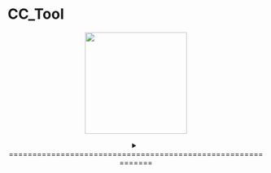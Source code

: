 # CC_Tool
<p align="center"><a href="https://colorcompass.jp/colorcompass/colorcompasmfa/"><img height="200" align="center" src="https://colorcompass.jp/wp-content/uploads/2022/06/cropped-logo.png"/></a></p>
<details>
<summary align="center">=============================================================</summary>


Thư viện MICROSOFT FOUNDATION CLASS: CC_Tool Tổng quan về dự án
=======================================================================================

CC_Tool được tạo bởi Trình hướng dẫn ứng dụng thể hiện cách sử dụng cơ bản
của các Lớp nền tảng của Microsoft.</br> Vui lòng sử dụng nó làm mẫu để tạo ứng dụng.

Bài viết này chứa mô tả ngắn gọn về từng tệp tạo nên ứng dụng CC_Tool.

CC_Tool.vcproj</br>
    Đây là tệp dự án chính cho dự án VC++ được tạo bởi Trình hướng dẫn ứng dụng.</br>
    Chứa thông tin phiên bản của Visual C++ nơi tệp được tạo.</br>
    Nó cũng bao gồm thông tin về nền tảng,cấu hình và </br>
    các tính năng của dự án được chọn trong Trình hướng dẫn ứng dụng.

CC_Tool.h</br>
    Đây là tệp tiêu đề chính cho ứng dụng của bạn. </br>
    Tệp này chứa các tiêu đề dành riêng cho dự án khác, </br>
    bao gồm Resource.h, khai báo lớp ứng dụng CCC_ToolApp

CC_Tool.cpp</br>
    Đây là tệp nguồn ứng dụng chính chứa lớp ứng dụng CCC_ToolApp.

CC_Tool.rc</br>
    Đây là tệp liệt kê các tài nguyên Microsoft Windows được chương trình sử dụng. </br>
    Tệp này chứa các biểu tượng, bitmap và con trỏ được lưu trữ trong thư mục con RES. </br>
    Tập tin này có thể được chỉnh sửa trực tiếp trong Microsoft Visual C++. </br>
    Tài nguyên dự án có thể được tìm thấy tại 1041.

res\CC_Tool.ico</br>
    Đây là một tập tin biểu tượng được sử dụng làm biểu tượng của ứng dụng. </br>
    Biểu tượng này được bao gồm trong tệp tài nguyên chính CC_Tool.rc.

res\CC_Tool.rc2</br>
    Tệp này chứa các tài nguyên đã được chỉnh sửa bên ngoài Microsoft Visual C++. </br>
    Đặt bất kỳ tài nguyên nào không thể chỉnh sửa được trong trình chỉnh sửa tài nguyên trong tệp này.
    
CC_Tool.reg</br>
    Tệp đăng ký này là một tệp mẫu trình bày cách định cấu hình đăng ký cho khung. </br>
    Sử dụng nó dưới dạng tệp .reg với ứng dụng của bạn hoặc xóa nó </br>
    và sử dụng RegisterShellFileTypes đăng ký mặc định.


////////////////////////////////////////////////////////////////////////////////////////////

Cửa sổ khung chính:</br>
     Dự án chứa các giao diện MFC tiêu chuẩn.

MainFrm.h, MainFrm.cpp</br>
    Các tệp này chứa lớp khung CMainFrame.</br>
    Lớp khung bắt nguồn từ CFrameWnd và kiểm soát tất cả chức năng của khung SDI.

res\Thanh công cụ.bmp</br>
    Tệp bitmap này sẽ được sử dụng làm hình ảnh ô thanh công cụ. </br>
    Thanh công cụ và thanh trạng thái ban đầu được tạo trong lớp CMainFrame. </br>
    Để thêm nút thanh công cụ, hãy chỉnh sửa bitmap thanh công cụ này bằng Trình chỉnh sửa tài nguyên </br>
    và cập nhật mảng Thanh công cụ IDR_MAINFRAME trong tệp CC_Tool.rc.

////////////////////////////////////////////////////////////////////////////////////////////

Trình hướng dẫn ứng dụng tạo một loại tài liệu và một dạng xem:</br>

CC_ToolDoc.h, CC_ToolDoc.cpp - Tài liệu Các tệp này chứa lớp CCC_ToolDoc. </br>
Chỉnh sửa các tệp này để thêm dữ liệu tài liệu đặc biệt,lưu tệp và tải (thông qua CCC_ToolDoc::Serialize).

     Tài liệu chứa chuỗi sau:
         Phần mở rộng tập tin: cctd
         ID loại tệp: CCTool.Document
         Chú thích khung chính: CC_Tool
         Tên loại tài liệu: CC_Tool
         Tên bộ lọc: Tệp CC_Tool (*.cctd)
         Tên viết tắt mới cho tệp: CC_Tool
         Tên dài của loại tệp: CC_Tool.Document

CC_ToolView.h, CC_ToolView.cpp - Chế độ xem tài liệu Những tệp này chứa lớp CCC_ToolView. 
Đối tượng CCC_ToolView được sử dụng để hiển thị đối tượng CCC_ToolDoc.



////////////////////////////////////////////////////////////////////////////////////////////

Các tính năng khác:

Điều khiển ActiveX
    Ứng dụng này bao gồm hỗ trợ sử dụng các điều khiển ActiveX.

////////////////////////////////////////////////////////////////////////////////////////////

Các tập tin tiêu chuẩn khác:

StdAfx.h, StdAfx.cpp
    Các tệp này được sử dụng để xây dựng tệp tiêu đề được biên dịch trước (PCH) CC_Tool.pch 
    và tệp loại được biên dịch trước StdAfx.obj.

Resource.h
    Đây là tệp tiêu đề tiêu chuẩn xác định ID tài nguyên mới. Microsoft Visual C++ đọc và cập nhật tệp này.

CC_Tool.manifest
    Các tệp kê khai ứng dụng được sử dụng trong Windows XP để mô tả sự phụ thuộc của ứng dụng vào các phiên bản cụ thể của các tập hợp song song. 
    Trình tải sử dụng thông tin này để tải tập hợp thích hợp từ bộ nhớ đệm của tập hợp hoặc tập hợp riêng từ ứng dụng. 
    Tệp kê khai ứng dụng được đưa vào để phân phối lại dưới dạng tệp .manifest bên ngoài được cài đặt trong cùng thư mục với ứng dụng thực thi hoặc được đưa vào tệp thực thi dưới dạng tài nguyên.

////////////////////////////////////////////////////////////////////////////////////////////

Các ghi chú khác:

Trình hướng dẫn ứng dụng sử dụng các nhận xét bắt đầu bằng "TODO:" để chỉ ra các phần của mã nguồn mà bạn cần thêm hoặc tùy chỉnh.

Nếu ứng dụng của bạn sử dụng MFC trong một DLL được chia sẻ, bạn phải phân phối lại MFC DLL. 
Ngoài ra, nếu ứng dụng của bạn sử dụng ngôn ngữ không phải là ngôn ngữ của hệ điều hành, bạn cũng phải phân phối lại tài nguyên được bản địa hóa tương ứng MFC90XXX.DLL. Để biết thêm thông tin về các chủ đề này, hãy xem phần Phân phối lại ứng dụng Visual C++ của tài liệu MSDN.

</details>
